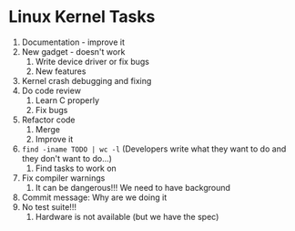 # Linux Kernel Tasks #
1. Documentation - improve it
2. New gadget - doesn't work
	1. Write device driver or fix bugs
	2. New features
3. Kernel crash debugging and fixing
4. Do code review
	1. Learn C properly
	2. Fix bugs
5. Refactor code
	1. Merge
	2. Improve it
6. `find -iname TODO | wc -l` (Developers write what they want to do and they don't want to do...)
	1. Find tasks to work on
7. Fix compiler warnings
	1. It can be dangerous!!! We need to have background
8. Commit message: Why are we doing it
9. No test suite!!!
	1. Hardware is not available (but we have the spec)
